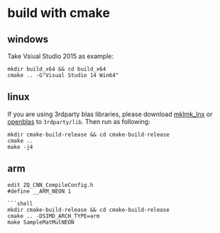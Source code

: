 # build with cmake

## windows

Take Vsiual Studio 2015 as example:

```shell
mkdir build_x64 && cd build_x64
cmake .. -G"Visual Studio 14 Win64"
```

## linux

If you are using 3rdparty blas libraries, please download [mklmk_lnx](https://github.com/intel/mkl-dnn/releases/download/v0.17.2/mklml_lnx_2019.0.1.20181227.tgz) or [openblas](https://www.openblas.net/) to `3rdparty/lib`. Then run as following:

```shell
mkdir cmake-build-release && cd cmake-build-release
cmake .. 
make -j4
```

## arm


```shell
edit ZQ_CNN_CompileConfig.h 
#define __ARM_NEON 1

```shell
mkdir cmake-build-release && cd cmake-build-release
cmake .. -DSIMD_ARCH_TYPE=arm
make SampleMatMulNEON